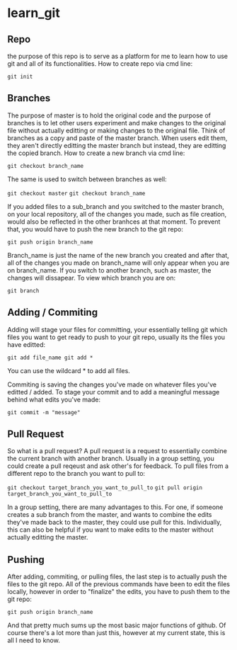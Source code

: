 # learn_git
## Repo
the purpose of this repo is to serve as a platform for me to learn how to use git and all of its functionalities. 
How to create repo via cmd line: 

`
git init
`

## Branches
The purpose of master is to hold the original code and the purpose of branches is to let other users experiment and make changes to
the original file without actually editting or making changes to the original file. Think of branches as a copy and paste of the master
branch. When users edit them, they aren't directly editting the master branch but instead, they are editting the copied branch. 
How to create a new branch via cmd line: 

`git checkout branch_name`

The same is used to switch between branches as well:

`git checkout master` 
`git checkout branch_name`

If you added files to a sub_branch and you switched to the master branch, on your local repository, all of the changes you made, such as file creation, would also be reflected in the other branhces at that moment. To prevent that, you would have to push the new branch to the git repo:

`git push origin branch_name`

Branch_name is just the name of the new branch you created and after that, all of the changes you made on branch_name will only appear when you are on branch_name. If you switch to another branch, such as master, the changes will dissapear. To view which branch you are on:

`git branch` 

## Adding / Commiting

Adding will stage your files for committing, your essentially telling git which files you want to get ready to push to your git repo, usually its the files you have editted: 

`
git add file_name
git add *
`

You can use the wildcard * to add all files.

Commiting is saving the changes you've made on whatever files you've editted / added. To stage your commit and to add a meaningful message behind what edits you've made:

`git commit -m "message"`

## Pull Request

So what is a pull request? A pull request is a request to essentially combine the current branch with another branch. Usually in a group setting, you could create a pull reqeust and ask other's for feedback. To pull files from a different repo to the branch you want to pull to:

`git checkout target_branch_you_want_to_pull_to`
`git pull origin target_branch_you_want_to_pull_to`

In a group setting, there are many advantages to this. For one, if someone creates a sub branch from the master, and wants to combine the edits they've made back to the master, they could use pull for this. Individually, this can also be helpful if you want to make edits to the master without actually editting the master. 

## Pushing 

After adding, commiting, or pulling files, the last step is to actually push the files to the git repo. All of the previous commands have been to edit the files locally, however in order to "finalize" the edits, you have to push them to the git repo: 

`git push origin branch_name` 

And that pretty much sums up the most basic major functions of github. Of course there's a lot more than just this, however at my current state, this is all I need to know. 

 


